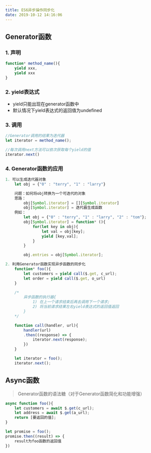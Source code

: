 ```yaml
---
title: ES6异步操作同步化
date: 2019-10-12 14:16:06
---
```

## Generator函数

### 1. 声明
``` javascript
function* method_name(){
    yield xxx,
    yield xxx
}
```

### 2. yield表达式

* yield只能出现在generator函数中
* 默认情况下yield表达式的返回值为undefined

### 3. 调用

``` javascript
//Generator调用的结果为迭代器
let iterator = method_name();

//每次调用next方法可以依次获取每个yield的值
iterator.next()
```

### 4. Generator函数的应用

``` javascript
1. 可以生成迭代器对象
    let obj = {"0" : "terry", "1" : "larry"}

    问题：如何将obj转换为一个可迭代的对象
    思路：
        obj[Symbol.iterator] = [][Symbol.iterator]
        obj[Symbol.iterator] = 迭代器生成函数
    例如：
        let obj = {"0" : "terry", "1" : "larry", "2" : "tom"};
        obj[Symbol.iterator] = function* (){
            for(let key in obj){
                let val = obj[key];
                yield [key,val];
            }
        }

        obj.entries = obj[Symbol.iterator];
```

``` javascript
2. 利用Generator函数实现异步函数的同步化
    function* foo(){
        let customers = yield call($.get, c_url);
        let order = yield call($.get, o_url)
    }

    /*
        异步函数的执行器{
            1) 在上一个请求结束后再去调用下一个请求;
            2) 将当前请求结果左右yield表达式的返回值返回
        }
    */

    function call(handler, url){
        handler(url)
        .then((response) => {
            iterator.next(response);
        })
    }

    let iterator = foo();
    iterator.next();
```

## Async函数

> Generator函数的语法糖（对于Generator函数简化和功能增强）

``` javascript
async function foo(){
    let customers = await $.get(c_url);
    let address = await $.get(a_url);
    return [要返回的值];
}

let promise = foo();
promise.then((result) => {
    result为foo函数的返回值
})
```
